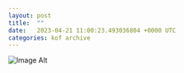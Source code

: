 ```yaml
---
layout:	post
title:	""
date:	2023-04-21 11:00:23.493036804 +0000 UTC
categories:	kof archive
---
```


![Image Alt](https://k0f.github.io/assets/.)